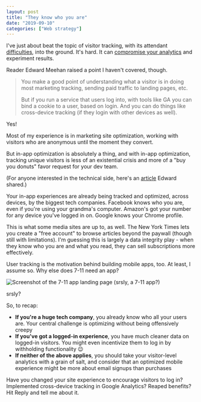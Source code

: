 ```yaml
---
layout: post
title: "They know who you are"
date: "2019-09-10"
categories: ["Web strategy"]
---
```


I've just about beat the topic of visitor tracking, with its attendant [difficulties](https://briandavidhall.com/no-such-thing-as-visitors/), into the ground. It's hard. It can [compromise your analytics](https://briandavidhall.com/who-cares-if-theres-no-such-thing-as-visitors/) and experiment results.

Reader Edward Meehan raised a point I haven't covered, though.

> You make a good point of understanding what a visitor is in doing most marketing tracking, sending paid traffic to landing pages, etc.
> 
> But if you run a service that users log into, with tools like GA you can bind a cookie to a user, based on login. And you can do things like cross-device tracking (if they login with other devices as well).

Yes!

Most of my experience is in marketing site optimization, working with visitors who are anonymous until the moment they convert.

But in-app optimization is absolutely a thing, and with in-app optimization, tracking unique visitors is less of an existential crisis and more of a "buy you donuts" favor request for your dev team.

(For anyone interested in the technical side, here's an [article](https://www.analyticscourse.net/cross-device-tracking/) Edward shared.)

Your in-app experiences are already being tracked and optimized, across devices, by the biggest tech companies. Facebook knows who you are, even if you're using your grandma's computer. Amazon's got your number for any device you've logged in on. Google knows your Chrome profile.

This is what some media sites are up to, as well. The New York Times lets you create a "free account" to browse articles beyond the paywall (though still with limitations). I'm guessing this is largely a data integrity play - when they know who you are and what you read, they can sell subscriptions more effectively.

User tracking is the motivation behind building mobile apps, too. At least, I assume so. Why else does 7-11 need an app?

![Screenshot of the 7-11 app landing page (srsly, a 7-11 app?)](/images/7-11-app.png)

srsly?

So, to recap:

- **If you're a huge tech company**, you already know who all your users are. Your central challenge is optimizing without being offensively creepy
- **If you've got a logged-in experience**, you have much cleaner data on logged-in visitors. You might even incentivize them to log in by withholding functionality 😉
- **If neither of the above applies**, you should take your visitor-level analytics with a grain of salt, and consider that an optimized mobile experience might be more about email signups than purchases

Have you changed your site experience to encourage visitors to log in? Implemented cross-device tracking in Google Analytics? Reaped benefits? Hit Reply and tell me about it.
